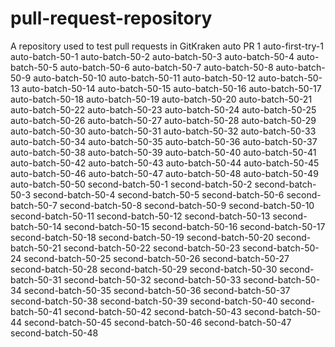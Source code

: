 # pull-request-repository
A repository used to test pull requests in GitKraken
auto PR 1
auto-first-try-1
auto-batch-50-1
auto-batch-50-2
auto-batch-50-3
auto-batch-50-4
auto-batch-50-5
auto-batch-50-6
auto-batch-50-7
auto-batch-50-8
auto-batch-50-9
auto-batch-50-10
auto-batch-50-11
auto-batch-50-12
auto-batch-50-13
auto-batch-50-14
auto-batch-50-15
auto-batch-50-16
auto-batch-50-17
auto-batch-50-18
auto-batch-50-19
auto-batch-50-20
auto-batch-50-21
auto-batch-50-22
auto-batch-50-23
auto-batch-50-24
auto-batch-50-25
auto-batch-50-26
auto-batch-50-27
auto-batch-50-28
auto-batch-50-29
auto-batch-50-30
auto-batch-50-31
auto-batch-50-32
auto-batch-50-33
auto-batch-50-34
auto-batch-50-35
auto-batch-50-36
auto-batch-50-37
auto-batch-50-38
auto-batch-50-39
auto-batch-50-40
auto-batch-50-41
auto-batch-50-42
auto-batch-50-43
auto-batch-50-44
auto-batch-50-45
auto-batch-50-46
auto-batch-50-47
auto-batch-50-48
auto-batch-50-49
auto-batch-50-50
second-batch-50-1
second-batch-50-2
second-batch-50-3
second-batch-50-4
second-batch-50-5
second-batch-50-6
second-batch-50-7
second-batch-50-8
second-batch-50-9
second-batch-50-10
second-batch-50-11
second-batch-50-12
second-batch-50-13
second-batch-50-14
second-batch-50-15
second-batch-50-16
second-batch-50-17
second-batch-50-18
second-batch-50-19
second-batch-50-20
second-batch-50-21
second-batch-50-22
second-batch-50-23
second-batch-50-24
second-batch-50-25
second-batch-50-26
second-batch-50-27
second-batch-50-28
second-batch-50-29
second-batch-50-30
second-batch-50-31
second-batch-50-32
second-batch-50-33
second-batch-50-34
second-batch-50-35
second-batch-50-36
second-batch-50-37
second-batch-50-38
second-batch-50-39
second-batch-50-40
second-batch-50-41
second-batch-50-42
second-batch-50-43
second-batch-50-44
second-batch-50-45
second-batch-50-46
second-batch-50-47
second-batch-50-48
